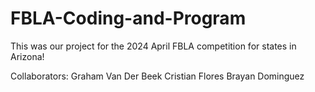 # FBLA-Coding-and-Program

This was our project for the 2024 April FBLA competition for states in Arizona!

Collaborators:
Graham Van Der Beek
Cristian Flores
Brayan Dominguez
